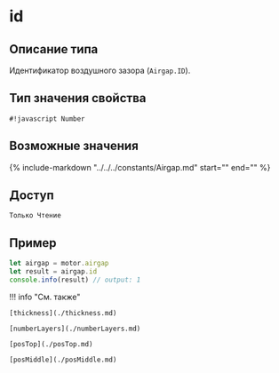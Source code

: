 # id

## Описание типа
Идентификатор воздушного зазора (`Airgap.ID`).

## Тип значения свойства
`#!javascript Number`

## Возможные значения
{%
    include-markdown "../../../constants/Airgap.md"
    start="<!--start-->"
    end="<!--end-->"
%}

## Доступ
`Только Чтение`

## Пример
```javascript linenums="1"
let airgap = motor.airgap
let result = airgap.id
console.info(result) // output: 1
```

!!! info "См. также"

    [thickness](./thickness.md)

    [numberLayers](./numberLayers.md)

    [posTop](./posTop.md)

    [posMiddle](./posMiddle.md)

